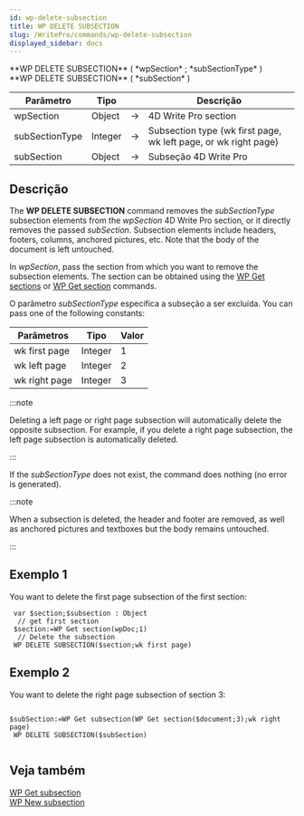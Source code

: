 ```yaml
---
id: wp-delete-subsection
title: WP DELETE SUBSECTION
slug: /WritePro/commands/wp-delete-subsection
displayed_sidebar: docs
---
```


<!--REF #_command_.WP DELETE SUBSECTION.Syntax-->**WP DELETE SUBSECTION** ( *wpSection* ; *subSectionType* )<br/>**WP DELETE SUBSECTION** ( *subSection* )<!-- END REF-->

<!--REF #_command_.WP DELETE SUBSECTION.Params-->

| Parâmetro      | Tipo    |                             | Descrição                                                                          |
| -------------- | ------- | --------------------------- | ---------------------------------------------------------------------------------- |
| wpSection      | Object  | &#8594; | 4D Write Pro section                                                               |
| subSectionType | Integer | &#8594; | Subsection type (wk first page, wk left page, or wk right page) |
| subSection     | Object  | &#8594; | Subseção 4D Write Pro                                                              |

<!-- END REF-->

## Descrição

The **WP DELETE SUBSECTION** command <!--REF #_command_.WP DELETE SUBSECTION.Summary-->removes the *subSectionType* subsection elements from the *wpSection* 4D Write Pro section, or it directly removes the passed *subSection*<!-- END REF-->. Subsection elements include headers, footers, columns, anchored pictures, etc. Note that the body of the document is left untouched.

In *wpSection*, pass the section from which you want to remove the subsection elements. The section can be obtained using the [WP Get sections](../commands-legacy/wp-get-sections.md) or [WP Get section](../commands-legacy/wp-get-section.md) commands.

O parâmetro *subSectionType* especifica a subseção a ser excluída. You can pass one of the following constants:

| Parâmetros    | Tipo    | Valor |
| ------------- | ------- | ----- |
| wk first page | Integer | 1     |
| wk left page  | Integer | 2     |
| wk right page | Integer | 3     |

:::note

Deleting a left page or right page subsection will automatically delete the opposite subsection. For example, if you delete a right page subsection, the left page subsection is automatically deleted.

:::

If the *subSectionType* does not exist, the command does nothing (no error is generated).

:::note

When a subsection is deleted, the header and footer are removed, as well as anchored pictures and textboxes but the body remains untouched.

:::

## Exemplo 1

You want to delete the first page subsection of the first section:

```4d
 var $section;$subsection : Object
  // get first section
 $section:=WP Get section(wpDoc;1)
  // Delete the subsection
 WP DELETE SUBSECTION($section;wk first page)
```

## Exemplo 2

You want to delete the right page subsection of section 3:

```4d

$subSection:=WP Get subsection(WP Get section($document;3);wk right page)
 WP DELETE SUBSECTION($subSection)
 
```

## Veja também

[WP Get subsection](../commands-legacy/wp-get-subsection.md)\
[WP New subsection](../commands-legacy/wp-new-subsection.md)